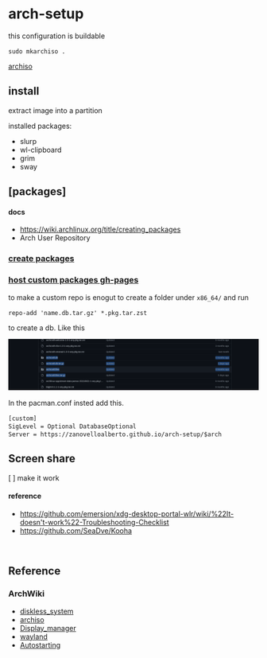 # arch-setup
this configuration is buildable
```
sudo mkarchiso . 
```
 [archiso](https://wiki.archlinux.org/title/archiso)

## install

extract image into a partition

installed packages:
- slurp
- wl-clipboard
- grim
- sway

## [packages]

#### docs
- https://wiki.archlinux.org/title/creating_packages
- Arch User Repository

### [create packages](https://www.youtube.com/watch?v=iUz28vbWgVw)


### [host custom packages gh-pages]((https://www.youtube.com/watch?v=CYqd2AHXosk))
to make a custom repo is enogut to create a folder under `x86_64/` and run
```
repo-add 'name.db.tar.gz' *.pkg.tar.zst
```
to create a db.
Like this

<img src="docs/repo_db.png"/>

In the pacman.conf insted add this.

```
[custom]
SigLevel = Optional DatabaseOptional
Server = https://zanovelloalberto.github.io/arch-setup/$arch
```


## Screen share

[ ] make it work


#### reference
- https://github.com/emersion/xdg-desktop-portal-wlr/wiki/%22It-doesn't-work%22-Troubleshooting-Checklist
- https://github.com/SeaDve/Kooha


<br/>

## Reference 

### ArchWiki

- [diskless_system](https://wiki.archlinux.org/title/diskless_system)
- [archiso](https://wiki.archlinux.org/title/archiso)
- [Display_manager](https://wiki.archlinux.org/title/Display_manager)
- [wayland](https://wiki.archlinux.org/title/wayland)
- [Autostarting](https://wiki.archlinux.org/title/Autostarting)


